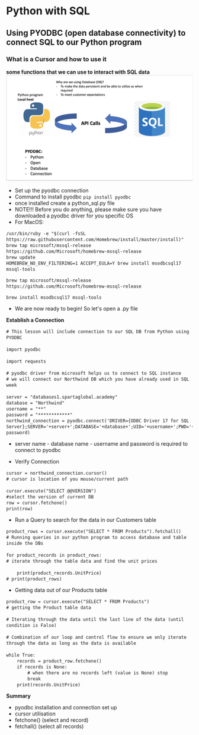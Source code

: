 # Python with SQL
## Using PYODBC (open database connectivity) to connect SQL to our Python program
### What is a Cursor and how to use it
**some functions that we can use to interact with SQL data**
![](python_sql.png)
- Set up the pyodbc connection
- Command to install pyodbc
```pip install pyodbc```
- once installed create a python_sql.py file
- NOTE!!! Before you do anything, please make sure you have downloaded a pyodbc driver for you specific OS
- For MacOS:
```
/usr/bin/ruby -e "$(curl -fsSL https://raw.githubusercontent.com/Homebrew/install/master/install)"
brew tap microsoft/mssql-release https://github.com/Microsoft/homebrew-mssql-release
brew update
HOMEBREW_NO_ENV_FILTERING=1 ACCEPT_EULA=Y brew install msodbcsql17 mssql-tools
```
```
brew tap microsoft/mssql-release https://github.com/Microsoft/homebrew-mssql-release
```
```
brew install msodbcsql17 mssql-tools
```
* We are now ready to begin! So let's open a .py file

**Establish a Connection**
```
# This lesson will include connection to our SQL DB from Python using PYODBC

import pyodbc

import requests

# pyodbc driver from microsoft helps us to connect to SQL instance
# we will connect our Northwind DB which you have already used in SQL week

server = "databases1.spartaglobal.academy"
database = "Northwind"
username = "**"
password = "************"
northwind_connection = pyodbc.connect('DRIVER={ODBC Driver 17 for SQL Server};SERVER='+server+';DATABASE='+database+';UID='+username+';PWD='+ password)
```
* server name - database name - username and password is required to connect to pyodbc

* Verify Connection
```
cursor = northwind_connection.cursor()
# cursor is location of you mouse/current path

cursor.execute("SELECT @@VERSION")
#select the version of current DB
row = cursor.fetchone()
print(row)
```

* Run a Query to search for the data in our Customers table
```
product_rows = cursor.execute("SELECT * FROM Products").fetchall()
# Running queries in our python program to access database and table inside the DBs

for product_records in product_rows:
# iterate through the table data and find the unit prices

    print(product_records.UnitPrice)
# print(product_rows)
```

* Getting data out of our Products table
```
product_row = cursor.execute("SELECT * FROM Products")
# getting the Product table data

# Iterating through the data until the last line of the data (until condition is False)

# Combination of our loop and control flow to ensure we only iterate through the data as long as the data is available

while True:
    records = product_row.fetchone()
    if records is None:
        # when there are no records left (value is None) stop
        break
    print(records.UnitPrice)
```


**Summary**
- pyodbc installation and connection set up 
- cursor utilisation
- fetchone() (select and record)
- fetchall() (select all records)

